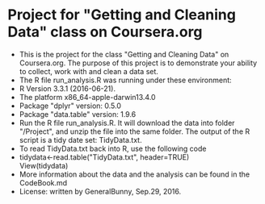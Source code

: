 #  Project for "Getting and Cleaning Data" class on Coursera.org
*  This is the project for the class "Getting and Cleaning Data" on Coursera.org. The purpose
of this project is to demonstrate your ability to collect, work with and clean a data set.
*  The R file run_analysis.R was running under these environment:
  *  R Version 3.3.1 (2016-06-21). 
  *  The platform x86_64-apple-darwin13.4.0
  *  Package "dplyr" version: 0.5.0
  *  Package "data.table" version: 1.9.6
*  Run the R file run_analysis.R. It will download the data into folder "/Project", and unzip the file into 
the same folder. The output of the R script is a tidy date set: TidyData.txt.
*  To read TidyData.txt back into R, use the following code
  *   tidydata<-read.table("TidyData.txt", header=TRUE)<br />
View(tidydata) 
*  More information about the data and the analysis can be found in the CodeBook.md
*  License: written by GeneralBunny, Sep.29, 2016.
